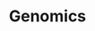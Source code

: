 ---
title : "Genomics"
description : "this is meta description"
layout : "solutions-l-r"
draft : false

################## Mission ###############
mission:
  enable : true
  title : "Supplement Marketplace"
  image : "/images/about/02.jpg"
  content : "A one-place platform which provides easy access to all of the recommended supplements by their Practitioner and also an option to buy the supplements from the same platform."
  subtitle: "Introduction"
  subcontent: "According to Nutrigenomics, gene interaction with nutrition is considered the first step of diagnosis, prevention, and treatment of various health conditions. The use of the latest technologies like artificial intelligence has completely altered the approach to nutrition and exercise. A supplement is an additional nutrient taken externally for the build of proteins within the human body. In recent days, there are many supplements manufactured by various Pharmaceutical companies, which greatly confuses the healthcare providers as well as the care inheritors. They do not know which supplement will be good & suitable for their health. We Health Engineers give you a platform that allows only high-quality & approved Supplements from the database for the Practitioners to recommend to their patients. They can suggest combinations of the supplements from the database that can be sold to the patient via the platform or the patient can buy them from outside, if not from their practitioner."

verticals:
  title : ""
  description : ""
  services:
  - name : ""
    icon : "fas fa-paperclip"
    content : "In-built payment & tracking feature using **Stripe**."

  - name : ""
    icon : "fas fa-bell"
    content : "Elastic search using **Swiftype**."
    
  - name : ""
    icon : "fas fa-clipboard"
    content : "Built with **Solidus**, an open-source E-commerce framework."


btngroup:
  enable : true
  button_one:
    enable : true
    href : "#"
    button_label : "Case Studies"
  button_two:
    enable : true
    href : "#"
    button_label : "White Papers"


################## Funfacts ###############
funfacts:
  enable : true
  funfacts_item:
  - name : "Launched in April of"
    count : "2015"
    extension : ""
    
  - name : "Our product powers"
    count : "1000"
    extension : "+"
    
  - name : "served customers"
    count : "15"
    extension : "M+"
    
  - name : "Made by hand in"
    count : "250"
    extension : "+"


################## vision ###############
vision:
  enable : true
  title : "Supplement Marketplace- Features"
  image : "/images/about/03.jpg"
  content : "An AI-powered Enterprise Search platform that makes it simple and straightforward for enterprises to index material from multiple cloud data sources and provides information about Supplements."
  bulletpoints:
  - "Quick & Light paltform that allows for easy vendor interoperability."
  - "Data usable in real time and at scale for search, logging, security, and analytics use cases."
  - "Wide range of Supplements database that gives more options for the Practitioner for suggestions."
  - "Only Approved & Tested OK supplements are added to the database for more cautious recommendations to pateints."

why_choose_us:
  enable : true
  title : "Why Choose Us?"
  content : "We are 13 years into the competitive world assuming the best among all the health engineers.And also we have the best customer support and international access. "
  image : "/images/screenshots/03.png" 
  list:
  - name : "Seamless search for supplements"
    icon : "far fa-thumbs-up" # fontawesome icon : https://fontawesome.com/icons
      
  - name : "Multiple order management"
    icon : "far fa-comment-dots" # fontawesome icon : https://fontawesome.com/icons
      
  - name : "Easy to integrate API"
    icon : "fas fa-film" # fontawesome icon : https://fontawesome.com/icons

  - name : "Smart suggestions using AI."
    icon : "fas fa-film" # fontawesome icon : https://fontawesome.com/icons

############### Featured testimonial ###############
featured_testimonial:
  enable : true
  name : "Marsh Angela Costa"
  designation : "CEO, Trello"
  quote : "“Copper gives us the ease to have people hop in where they need to, to get to a customer resolution really quickly.”"
  image : "/images/testimonials/01.jpg"
  video:
    enable : true
    video_embed_link : "https://www.youtube.com/embed/dyZcRRWiuuw"

request_button:
  enable : true
  button_label : "Request a Demo"
  link : "request-a-demo"
  
---
